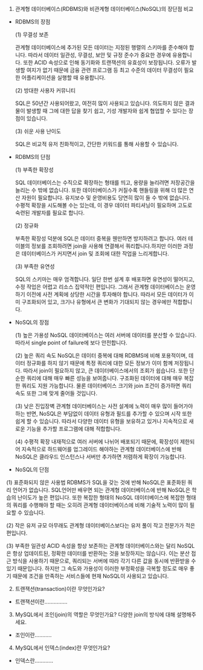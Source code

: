 1. 관계형 데이터베이스(RDBMS)와 비관계형 데이터베이스(NoSQL)의 장단점 비교

- RDBMS의 장점

  (1) 무결성 보존

  관계형 데이터베이스에 추가된 모든 데이터는 지정된 행렬의 스키마를 준수해야 합니다. 따라서 데이터 일관성, 무결성, 보안 및 규정 준수가 중요한 경우에 유용합니다. 또한 ACID 속성으로 인해 동기화와 트랜잭션의 유효성이 보장됩니다. 오류가 발생할 여지가 없기 때문에 금융 관련 프로그램 등 최고 수준의 데이터 무결성이 필요한 어플리케이션을 실행할 때 유용합니다.

  (2) 방대한 사용자 커뮤니티 

  SQL은 50년간 사용되어왔고, 여전히 많이 사용되고 있습니다. 의도하지 않은 결과물이 발생할 때 그에 대한 답을 찾기 쉽고, 기성 개발자와 쉽게 협업할 수 있다는 장점이 있습니다.

  (3) 쉬운 사용 난이도

  SQL은 비교적 유저 친화적이고, 간단한 키워드를 통해 사용할 수 있습니다.

- RDBMS의 단점

  (1) 부족한 확장성
  
  SQL 데이터베이스는 수직으로 확장하는 형태를 띄고, 용량을 늘리려면 저장공간을 늘리는 수 밖에 없습니다. 또한 데이터베이스가 커질수록 핸들링을 위해 더 많은 연산 자원이 필요합니다. 유지보수 및 운영비용도 당연히 많이 들 수 밖에 없습니다. 수평적 확장을 시도해볼 수는 있는데, 이 경우 데이터 파티셔닝이 필요하며 고도로 숙련된 개발자를 필요로 합니다. 

  (2) 정규화

  부족한 확장성 덕분에 SQL은 데이터 중복을 웬만하면 방지하려고 합니다. 여러 테이블의 정보를 조회하려면 join을 사용해 연결해서 쿼리합니다.하지만 이러한 과정은 데이터베이스가 커지면서 join 및 조회에 대한 작업을 느리게합니다.

  (3) 부족한 유연성

  SQL의 스키마는 매우 엄격합니다. 일단 한번 설계 후 배포하면 유연성이 떨어지고, 수정 작업은 어렵고 리소스 집약적인 편입니다. 그래서 관계형 데이터베이스는 운영하기 이전에 사전 계획에 상당한 시간을 투자해야 합니다. 따라서 모든 데이터가 이미 구조화되어 있고, 크기나 유형에서 큰 변화가 기대되지 않는 경우에만 적합합니다.

- NoSQL의 장점

  (1) 높은 가용성
  NoSQL 데이터베이스는 여러 서버에 데이터를 분산할 수 있습니다. 따라서 single point of failure에 보다 안전합니다. 
  
  (2) 높은 쿼리 속도
  NoSQL은 데이터 중복에 대해 RDBMS에 비해 포용적이며, 데이터 정규화를 하지 않기 때문에 특정 쿼리에 대한 모든 정보가 이미 함께 저장됩니다. 따라서 join이 필요하지 않고, 큰 데이터베이스에서의 조회가 쉽습니다. 또한 단순한 쿼리에 대해 매우 빠른 성능을 보여줍니다. 구조화된 데이터에 대해 매우 복잡한 쿼리도 지원 가능합니다. 물론 데이터베이스 크기와 join 조건이 증가하면 쿼리 속도 또한 그에 맞게 줄어들 것입니다.
  
  (3) 낮은 진입장벽
  관계형 데이터베이스는 사전 설계에 노력이 매우 많이 들어가야 하는 반면, NoSQL은 부담없이 데이터 유형과 필드를 추가할 수 있으며 시작 또한 쉽게 할 수 있습니다. 따라서 다양한 데이터 유형을 보유하고 있거나 지속적으로 새로운 기능을 추가할 프로그램에 대해 적합합니다. 
  
  (4) 수평적 확장
  내재적으로 여러 서버에 나뉘어 배포되기 때문에, 확장성이 제한되어 지속적으로 하드웨어를 업그레이드 해야하는 관계형 데이터베이스에 반해 NoSQL은 클라우드 인스턴스나 서버만 추가하면 저렴하게 확장이 가능합니다.
  
 - NoSQL의 단점
  
  (1) 표준화되지 않은 사용법
  RDBMS가 SQL을 갖는 것에 반해 NoSQL은 표준화된 쿼리 언어가 없습니다. SQL언어만 배우면 되는 관계형 데이터베이스에 반해 NoSQL은 학습의 난이도가 높은 편입니다. 또한 복잡한 형태의 NoSQL 데이터베이스에 복잡한 형태의 쿼리를 수행해야 할 때는 오히려 관계형 데이터베이스에 비해 기술적 노력이 많이 필요할 수 있습니다.
  
  (2) 작은 유저 규모
  아무래도 관계형 데이터베이스보다는 유저 풀이 작고 전문가가 적은 편입니다.
  
  (3) 부족한 일관성
  ACID 속성을 항상 보존하는 관계형 데이터베이스와는 달리 NoSQL은 항상 업데이트된, 정확한 데이터를 반환하는 것을 보장하지는 않습니다. 이는 분산 접근 방식을 사용하기 때문으로, 쿼리되는 서버에 따라 각기 다른 값을 동시에 반환받을 수 있기 때문입니다. 하지만 그 속도와 가용성이 이러한 부정확성을 극복할 정도로 매우 좋기 때문에 조건을 만족하는 서비스들에 현재 NoSQL이 사용되고 있습니다. 
  
  
2. 트랜잭션(transaction)이란 무엇인가요?

- 트랜잭션이란...............

3. MySQL에서 조인(join)의 역할은 무엇인가요? 다양한 join의 방식에 대해 설명해주세요.

- 조인이란...........

4. MySQL에서 인덱스(index)란 무엇인가요?

- 인덱스란............
